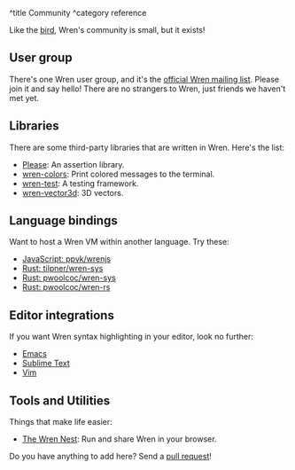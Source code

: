 ^title Community
^category reference

Like the [bird](https://en.wikipedia.org/wiki/Wren), Wren's community is small,
but it exists!

## User group

There's one Wren user group, and it's the [official Wren mailing
list](https://groups.google.com/forum/#!forum/wren-lang). Please join it and
say hello! There are no strangers to Wren, just friends we haven't met yet.

## Libraries

There are some third-party libraries that are written in Wren. Here's the list:

- [Please](https://github.com/EvanHahn/wren-please): An assertion library.
- [wren-colors](https://github.com/gsmaverick/wren-colors): Print colored
  messages to the terminal.
- [wren-test](https://github.com/gsmaverick/wren-test): A testing framework.
- [wren-vector3d](https://github.com/EvanHahn/wren-vector3d): 3D vectors.

## Language bindings

Want to host a Wren VM within another language. Try these:

- [JavaScript: ppvk/wrenjs](https://github.com/ppvk/wrenjs)
- [Rust: tilpner/wren-sys](https://github.com/tilpner/wren-sys)
- [Rust: pwoolcoc/wren-sys](https://github.com/pwoolcoc/wren-sys)
- [Rust: pwoolcoc/wren-rs](https://github.com/pwoolcoc/wren-rs)

## Editor integrations

If you want Wren syntax highlighting in your editor, look no further:

- [Emacs](https://github.com/v2e4lisp/wren-mode.el)
- [Sublime Text](https://github.com/munificent/wren-sublime)
- [Vim](https://github.com/lluchs/vim-wren)

## Tools and Utilities

Things that make life easier:

- [The Wren Nest](http://ppvk.github.io/wren-nest/): Run and share Wren in your
  browser.

Do you have anything to add here? Send a [pull request][]!

[pull request]: https://github.com/munificent/wren/pulls
